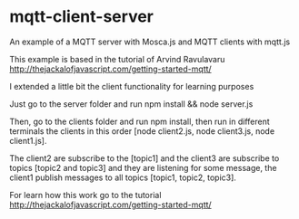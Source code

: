 # mqtt-client-server
An example of a MQTT server with Mosca.js and MQTT clients with mqtt.js 

This example is based in the tutorial of Arvind Ravulavaru http://thejackalofjavascript.com/getting-started-mqtt/

I extended a little bit the client functionality for learning purposes

Just go to the server folder and run npm install && node server.js

Then, go to the clients folder and run npm install, then run in different terminals the clients in this order [node client2.js, node client3.js, node client1.js].

The client2 are subscribe to the [topic1] and the client3 are subscribe to topics [topic2 and topic3] and they are listening for some message, the client1 publish messages to all topics [topic1, topic2, topic3].

For learn how this work go to the tutorial http://thejackalofjavascript.com/getting-started-mqtt/
